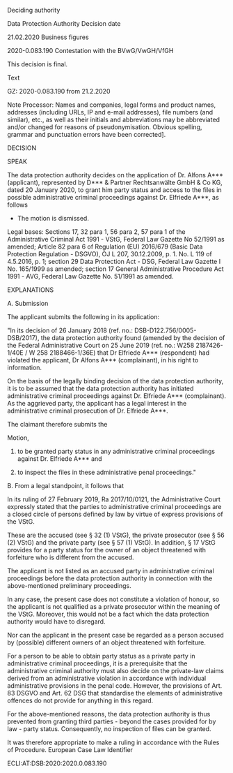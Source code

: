 Deciding authority

Data Protection Authority
Decision date

21.02.2020
Business figures

2020-0.083.190
Contestation with the BVwG/VwGH/VfGH

This decision is final.

Text

GZ: 2020-0.083.190 from 21.2.2020

Note Processor: Names and companies, legal forms and product names, addresses (including URLs, IP and e-mail addresses), file numbers (and similar), etc., as well as their initials and abbreviations may be abbreviated and/or changed for reasons of pseudonymisation. Obvious spelling, grammar and punctuation errors have been corrected\].

DECISION

SPEAK

The data protection authority decides on the application of Dr. Alfons A\*\*\* (applicant), represented by D\*\*\* & Partner Rechtsanwälte GmbH & Co KG, dated 20 January 2020, to grant him party status and access to the files in possible administrative criminal proceedings against Dr. Elfriede A\*\*\*, as follows

- The motion is dismissed.

Legal bases: Sections 17, 32 para 1, 56 para 2, 57 para 1 of the Administrative Criminal Act 1991 - VStG, Federal Law Gazette No 52/1991 as amended; Article 82 para 6 of Regulation (EU) 2016/679 (Basic Data Protection Regulation - DSGVO), OJ L 207, 30.12.2009, p. 1. No. L 119 of 4.5.2016, p. 1; section 29 Data Protection Act - DSG, Federal Law Gazette I No. 165/1999 as amended; section 17 General Administrative Procedure Act 1991 - AVG, Federal Law Gazette No. 51/1991 as amended.

EXPLANATIONS

A. Submission

The applicant submits the following in its application:

"In its decision of 26 January 2018 (ref. no.: DSB-D122.756/0005-DSB/2017), the data protection authority found (amended by the decision of the Federal Administrative Court on 25 June 2019 (ref. no.: W258 2187426-1/40E / W 258 2188466-1/36E) that Dr Elfriede A\*\*\* (respondent) had violated the applicant, Dr Alfons A\*\*\* (complainant), in his right to information.

On the basis of the legally binding decision of the data protection authority, it is to be assumed that the data protection authority has initiated administrative criminal proceedings against Dr. Elfriede A\*\*\* (complainant). As the aggrieved party, the applicant has a legal interest in the administrative criminal prosecution of Dr. Elfriede A\*\*\*.

The claimant therefore submits the

Motion,

1. to be granted party status in any administrative criminal proceedings against Dr. Elfriede A\*\*\* and

2. to inspect the files in these administrative penal proceedings."

B. From a legal standpoint, it follows that

In its ruling of 27 February 2019, Ra 2017/10/0121, the Administrative Court expressly stated that the parties to administrative criminal proceedings are a closed circle of persons defined by law by virtue of express provisions of the VStG.

These are the accused (see § 32 (1) VStG), the private prosecutor (see § 56 (2) VStG) and the private party (see § 57 (1) VStG). In addition, § 17 VStG provides for a party status for the owner of an object threatened with forfeiture who is different from the accused.

The applicant is not listed as an accused party in administrative criminal proceedings before the data protection authority in connection with the above-mentioned preliminary proceedings.

In any case, the present case does not constitute a violation of honour, so the applicant is not qualified as a private prosecutor within the meaning of the VStG. Moreover, this would not be a fact which the data protection authority would have to disregard.

Nor can the applicant in the present case be regarded as a person accused by (possible) different owners of an object threatened with forfeiture.

For a person to be able to obtain party status as a private party in administrative criminal proceedings, it is a prerequisite that the administrative criminal authority must also decide on the private-law claims derived from an administrative violation in accordance with individual administrative provisions in the penal code. However, the provisions of Art. 83 DSGVO and Art. 62 DSG that standardise the elements of administrative offences do not provide for anything in this regard.

For the above-mentioned reasons, the data protection authority is thus prevented from granting third parties - beyond the cases provided for by law - party status. Consequently, no inspection of files can be granted.

It was therefore appropriate to make a ruling in accordance with the Rules of Procedure.
European Case Law Identifier

ECLI:AT:DSB:2020:2020.0.083.190

